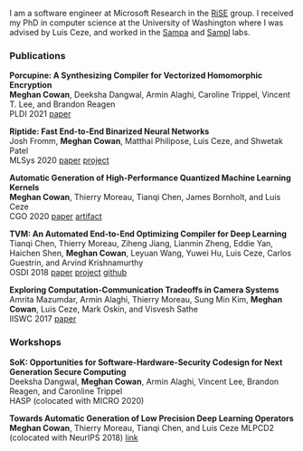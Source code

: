 I am a software engineer at Microsoft Research in the [RiSE](https://www.microsoft.com/en-us/research/group/research-software-engineering-rise/) group. 
I received my PhD in computer science at the University of Washington where I was advised by Luis Ceze, and worked in the [Sampa](https://sampa.cs.washington.edu/new/index.html) and [Sampl](http://sampl.cs.washington.edu/) labs.

### Publications
**Porcupine: A Synthesizing Compiler for Vectorized Homomorphic Encryption**  
**Meghan Cowan**, Deeksha Dangwal, Armin Alaghi, Caroline Trippel, Vincent T. Lee, and Brandon Reagen  
PLDI 2021 [paper](docs/porcupine-pldi-2021.pdf)


**Riptide: Fast End-to-End Binarized Neural Networks**   
Josh Fromm, **Meghan Cowan**, Matthai Philipose, Luis Ceze, and Shwetak Patel  
MLSys 2020 [paper](docs/riptide-mlsys-2020.pdf) [project](https://github.com/jwfromm/Riptide)

**Automatic Generation of High-Performance Quantized Machine Learning Kernels**  
**Meghan Cowan**, Thierry Moreau, Tianqi Chen, James Bornholt, and Luis Ceze  
CGO 2020 [paper](docs/quantized-cgo-2020.pdf) [artifact](https://github.com/cowanmeg/cgo-artifact-2020)

**TVM: An Automated End-to-End Optimizing Compiler for Deep Learning**  
Tianqi Chen, Thierry Moreau, Ziheng Jiang, Lianmin Zheng, Eddie Yan, Haichen Shen, **Meghan Cowan**, Leyuan Wang, Yuwei Hu, Luis Ceze, Carlos Guestrin, and Arvind Krishnamurthy  
OSDI 2018 [paper](https://www.usenix.org/conference/osdi18/presentation/chen) [project](https://tvm.ai) [github](https://github.com/dmlc/tvm)

**Exploring Computation-Communication Tradeoffs in Camera Systems**  
Amrita Mazumdar, Armin Alaghi, Thierry Moreau, Sung Min Kim, **Meghan Cowan**, Luis Ceze, Mark Oskin, and Visvesh Sathe  
IISWC 2017 [paper](https://ieeexplore.ieee.org/document/8167775/)


### Workshops
**SoK: Opportunities for Software-Hardware-Security Codesign for Next Generation Secure Computing**   
Deeksha Dangwal, **Meghan Cowan**, Armin Alaghi, Vincent Lee, Brandon Reagen, and Caronline Trippel  
HASP (colocated with MICRO 2020)


**Towards Automatic Generation of Low Precision Deep Learning Operators**  
**Meghan Cowan**, Thierry Moreau, Tianqi Chen, and Luis Ceze
MLPCD2 (colocated with NeurIPS 2018) [link](https://sites.google.com/view/nips-2018-on-device-ml/home?authuser=0) 

